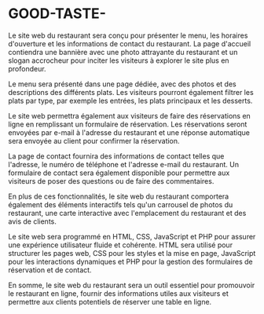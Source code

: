 # GOOD-TASTE-

Le site web du restaurant sera conçu pour présenter le menu, les horaires d'ouverture et les informations de contact du restaurant. La page d'accueil contiendra une bannière avec une photo attrayante du restaurant et un slogan accrocheur pour inciter les visiteurs à explorer le site plus en profondeur.

Le menu sera présenté dans une page dédiée, avec des photos et des descriptions des différents plats. Les visiteurs pourront également filtrer les plats par type, par exemple les entrées, les plats principaux et les desserts.

Le site web permettra également aux visiteurs de faire des réservations en ligne en remplissant un formulaire de réservation. Les réservations seront envoyées par e-mail à l'adresse du restaurant et une réponse automatique sera envoyée au client pour confirmer la réservation.

La page de contact fournira des informations de contact telles que l'adresse, le numéro de téléphone et l'adresse e-mail du restaurant. Un formulaire de contact sera également disponible pour permettre aux visiteurs de poser des questions ou de faire des commentaires.

En plus de ces fonctionnalités, le site web du restaurant comportera également des éléments interactifs tels qu'un carrousel de photos du restaurant, une carte interactive avec l'emplacement du restaurant et des avis de clients.

Le site web sera programmé en HTML, CSS, JavaScript et PHP pour assurer une expérience utilisateur fluide et cohérente. HTML sera utilisé pour structurer les pages web, CSS pour les styles et la mise en page, JavaScript pour les interactions dynamiques et PHP pour la gestion des formulaires de réservation et de contact.

En somme, le site web du restaurant sera un outil essentiel pour promouvoir le restaurant en ligne, fournir des informations utiles aux visiteurs et permettre aux clients potentiels de réserver une table en ligne.
